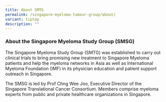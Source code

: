 ```yaml
---
title: About SMTG
permalink: /singapore-myeloma-tumour-group/about/
variant: tiptap
description: ""
---
```

<h3><strong>About the Singapore Myeloma Study Group (SMSG)</strong></h3>
<p>The Singapore Myeloma Study Group (SMTG) was established to carry out
clinical trials to bring promising new treatment to Singapore Myeloma patients
and help the myeloma networks in Asia as well as International Myeloma
Foundation (IMF) in its physician education and patient support outreach
in Singapore.</p>
<p>The SMSG is led by Prof Chng Wee Joo, Executive Director of the Singapore
Translational Cancer Consortium. Members comprise myeloma experts from
public and private healthcare organizations in Singapore.</p>